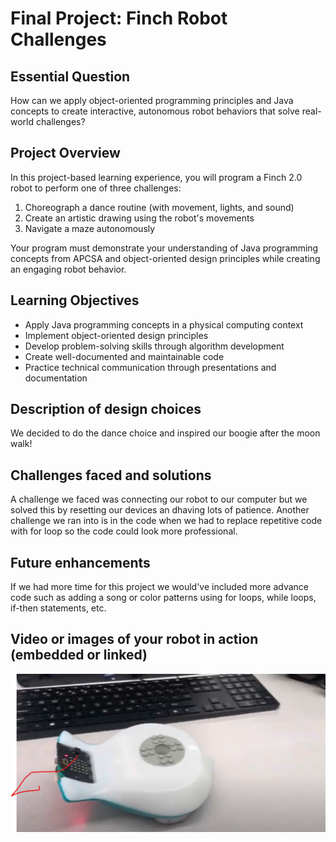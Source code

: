 # Final Project: Finch Robot Challenges

## Essential Question
How can we apply object-oriented programming principles and Java concepts to create interactive, autonomous robot behaviors that solve real-world challenges?

## Project Overview
In this project-based learning experience, you will program a Finch 2.0 robot to perform one of three challenges:
1. Choreograph a dance routine (with movement, lights, and sound)
2. Create an artistic drawing using the robot's movements
3. Navigate a maze autonomously

Your program must demonstrate your understanding of Java programming concepts from APCSA and object-oriented design principles while creating an engaging robot behavior.

## Learning Objectives
- Apply Java programming concepts in a physical computing context
- Implement object-oriented design principles
- Develop problem-solving skills through algorithm development
- Create well-documented and maintainable code
- Practice technical communication through presentations and documentation

## Description of design choices
We decided to do the dance choice and inspired our boogie after the moon walk! 

## Challenges faced and solutions
A challenge we faced was connecting our robot to our computer but we solved this by resetting our devices an dhaving lots of patience. Another challenge we ran into is in the code when we had to replace repetitive code with for loop so the code could look more professional.

## Future enhancements
If we had more time for this project we would've included more advance code such as adding a song or color patterns using for loops, while loops, if-then statements, etc.

## Video or images of your robot in action (embedded or linked)
[![super awesome ultra amazing brilliant finch robot made by amazing people](image.png)](https://youtu.be/EPRtZxEASCM?si=YB0GVu5Zp8wkfK8g)